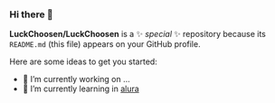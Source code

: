 ### Hi there 👋


**LuckChoosen/LuckChoosen** is a ✨ _special_ ✨ repository because its `README.md` (this file) appears on your GitHub profile.

Here are some ideas to get you started:

- 🔭 I’m currently working on ...
- 🌱 I’m currently learning in [alura](https://alura.com.br)
